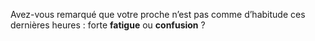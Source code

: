 Avez-vous remarqué que votre proche n’est pas comme d’habitude ces dernières heures : forte **fatigue** ou **confusion** ?
